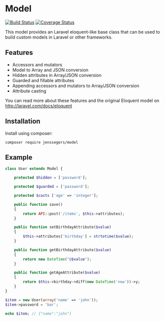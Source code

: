 Model
=====

[![Build Status](http://img.shields.io/travis/jenssegers/model.svg)](https://travis-ci.org/jenssegers/model) [![Coverage Status](http://img.shields.io/coveralls/jenssegers/model.svg)](https://coveralls.io/r/jenssegers/model)

This model provides an Laravel eloquent-like base class that can be used to build custom models in Laravel or other frameworks.

Features
--------

 - Accessors and mutators
 - Model to Array and JSON conversion
 - Hidden attributes in Array/JSON conversion
 - Guarded and fillable attributes
 - Appending accessors and mutators to Array/JSON conversion
 - Attribute casting

You can read more about these features and the original Eloquent model on http://laravel.com/docs/eloquent

Installation
------------

Install using composer:

```
composer require jenssegers/model
```

Example
-------

```php
class User extends Model {

    protected $hidden = ['password'];

    protected $guarded = ['password'];

    protected $casts ['age' => 'integer'];

    public function save()
    {
        return API::post('/items', $this->attributes);
    }

    public function setBirthdayAttribute($value)
    {
        $this->attributes['birthday'] = strtotime($value);
    }

    public function getBirthdayAttribute($value)
    {
        return new DateTime("@$value");
    }

    public function getAgeAttribute($value)
    {
        return $this->birthday->diff(new DateTime('now'))->y;
    }
}

$item = new User(array('name' => 'john'));
$item->password = 'bar';

echo $item; // {"name":"john"}
```
